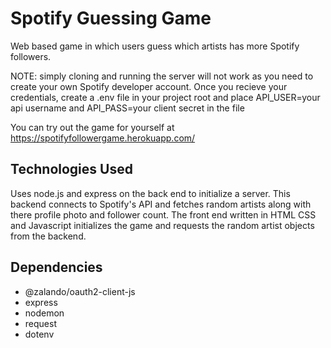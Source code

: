 # Spotify Guessing Game
 Web based game in which users guess which artists has more Spotify followers.
 
 NOTE: simply cloning and running the server will not work as you need to create your own Spotify developer account.
 Once you recieve your credentials, create a .env file in your project root and place API_USER=your api username and API_PASS=your client secret in the file
 
 You can try out the game for yourself at https://spotifyfollowergame.herokuapp.com/

## Technologies Used 
 Uses node.js and express on the back end to initialize a server. This backend connects to Spotify's
 API and fetches random artists along with there profile photo and follower count. The front end written in HTML CSS and Javascript
 initializes the game and requests the random artist objects from the backend.
 
## Dependencies
* @zalando/oauth2-client-js
* express
* nodemon
* request
* dotenv
